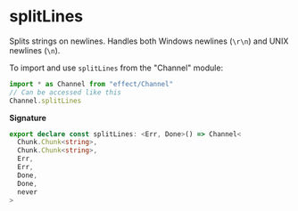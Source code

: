 # splitLines

Splits strings on newlines. Handles both Windows newlines (`\r\n`) and UNIX
newlines (`\n`).

To import and use `splitLines` from the "Channel" module:

```ts
import * as Channel from "effect/Channel"
// Can be accessed like this
Channel.splitLines
```

**Signature**

```ts
export declare const splitLines: <Err, Done>() => Channel<
  Chunk.Chunk<string>,
  Chunk.Chunk<string>,
  Err,
  Err,
  Done,
  Done,
  never
>
```
